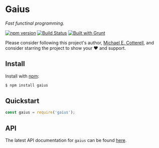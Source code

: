 # Gaius

*Fast functinal programming.*

[![npm version](https://badge.fury.io/js/gaius.svg)](https://badge.fury.io/js/gaius)
[![Build Status](https://travis-ci.com/cotterell/gaius.svg?branch=main)](https://travis-ci.com/cotterell/gaius)
[![Built with Grunt](https://cdn.gruntjs.com/builtwith.svg)](https://gruntjs.com/)

Please consider following this project's author, [Michael E. Cotterell](https://github.com/mepcotterell),
and consider starring the project to show your :heart: and support.

## Install

Install with [npm](https://www.npmjs.com/):

```sh
$ npm install gaius
```

## Quickstart

```js
const gaius = require('gaius');
```

## API

The latest API documentation for `gaius` can be found
[here](https://cotterell.github.io/gaius/gaius@latest/docs).
